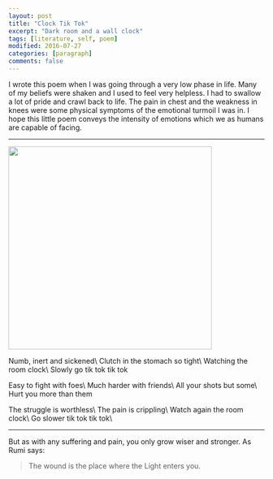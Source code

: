 ```yaml
---
layout: post
title: "Clock Tik Tok"
excerpt: "Dark room and a wall clock"
tags: [literature, self, poem]
modified: 2016-07-27
categories: [paragraph]
comments: false
---
```

I wrote this poem when I was going through a very low phase in life.
Many of my beliefs were shaken and I used to feel very helpless. I had to swallow a lot of pride and crawl 
back to life. The pain in chest and the weakness in knees were some physical symptoms of the emotional turmoil I was in.
I hope this little poem conveys the intensity of emotions which we as humans are capable of facing.

---

<img style="float: center; width: 400px;" src="{{ site.url }}/img/dark_clock.jpg"/>

<!-- <img src="{{ site.url }}/img/dark_clock.jpg" alt="Drawing" style="width: 500px;"/> -->

Numb, inert and sickened\\
Clutch in the stomach so tight\\
Watching the room clock\\
Slowly go tik tok tik tok

Easy to fight with foes\\
Much harder with friends\\
All your shots but some\\
Hurt you more than them

The struggle is worthless\\
The pain is crippling\\
Watch again the room clock\\
Go slower tik tok tik tok\\

---
But as with any suffering and pain, you only grow wiser and stronger. As Rumi says:

>The wound is the place where the Light enters you.
